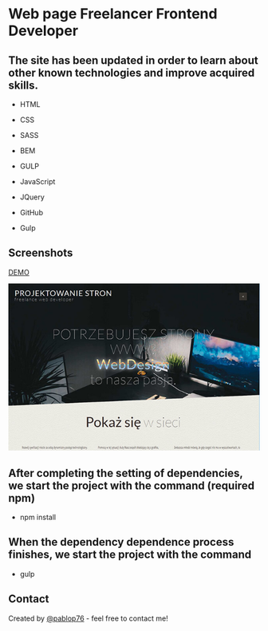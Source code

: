 # Web page Freelancer Frontend Developer

## The site has been updated in order to learn about other known technologies and improve acquired skills.
 * HTML
 
 * CSS

 * SASS
 
 * BEM
 
 * GULP
 
 * JavaScript
 
 * JQuery
 
 * GitHub
 
 * Gulp
 
## Screenshots

 [DEMO](http://www.web-service.com.pl/)
 
 ![image](./dist/images/web-service.jpg)
  
## After completing the setting of dependencies, we start the project with the command (required npm)
 * npm install
   
## When the dependency dependence process finishes, we start the project with the command
 * gulp
   
## Contact
 Created by [@pablop76](http://www.web-service.com.pl/) - feel free to contact me!
  

 